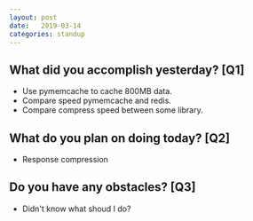 ```yaml
---
layout:	post
date:	2019-03-14
categories:	standup
---
```

## What did you accomplish yesterday? [Q1]

- Use pymemcache to cache 800MB data.
- Compare speed pymemcache and redis.
- Compare compress speed between some library.

## What do you plan on doing today? [Q2]

- Response compression

## Do you have any obstacles? [Q3]

- Didn't know what shoud I do?
